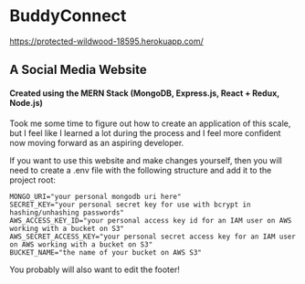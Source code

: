 # BuddyConnect

https://protected-wildwood-18595.herokuapp.com/

## A Social Media Website
#### Created using the MERN Stack (MongoDB, Express.js, React + Redux, Node.js)

Took me some time to figure out how to create an application of this scale, but I feel like I learned a lot during the process and I feel more confident now moving forward as an aspiring developer.

If you want to use this website and make changes yourself, then you will need to create a .env file with the following structure and add it to the project root: 
```
MONGO_URI="your personal mongodb uri here"
SECRET_KEY="your personal secret key for use with bcrypt in hashing/unhashing passwords"
AWS_ACCESS_KEY_ID="your personal access key id for an IAM user on AWS working with a bucket on S3"
AWS_SECRET_ACCESS_KEY="your personal secret access key for an IAM user on AWS working with a bucket on S3"
BUCKET_NAME="the name of your bucket on AWS S3"
```

You probably will also want to edit the footer!
